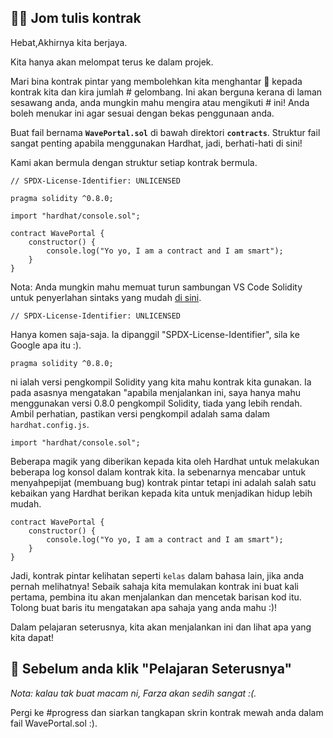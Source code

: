 ## 👩‍💻 Jom tulis kontrak

Hebat,Akhirnya kita berjaya.

Kita hanya akan melompat terus ke dalam projek.

Mari bina kontrak pintar yang membolehkan kita menghantar 👋 kepada kontrak kita dan kira jumlah # gelombang. Ini akan berguna kerana di laman sesawang anda, anda mungkin mahu mengira atau mengikuti # ini! Anda boleh menukar ini agar sesuai dengan bekas penggunaan anda.

Buat fail bernama **`WavePortal.sol`** di bawah direktori **`contracts`**. Struktur fail sangat penting apabila menggunakan Hardhat, jadi, berhati-hati di sini!

Kami akan bermula dengan struktur setiap kontrak bermula.

```solidity
// SPDX-License-Identifier: UNLICENSED

pragma solidity ^0.8.0;

import "hardhat/console.sol";

contract WavePortal {
    constructor() {
        console.log("Yo yo, I am a contract and I am smart");
    }
}
```

Nota: Anda mungkin mahu memuat turun sambungan VS Code Solidity untuk penyerlahan sintaks yang mudah [di sini](https://marketplace.visualstudio.com/items?itemName=JuanBlanco.solidity).

```solidity
// SPDX-License-Identifier: UNLICENSED
```

Hanya komen saja-saja. Ia dipanggil "SPDX-License-Identifier", sila ke Google apa itu :).

```solidity
pragma solidity ^0.8.0;
```

ni ialah versi pengkompil Solidity yang kita mahu kontrak kita gunakan. Ia pada asasnya mengatakan "apabila menjalankan ini, saya hanya mahu menggunakan versi 0.8.0 pengkompil Solidity, tiada yang lebih rendah. Ambil perhatian, pastikan versi pengkompil adalah sama dalam `hardhat.config.js`.

```solidity
import "hardhat/console.sol";
```

Beberapa magik yang diberikan kepada kita oleh Hardhat untuk melakukan beberapa log konsol dalam kontrak kita. Ia sebenarnya mencabar untuk menyahpepijat (membuang bug) kontrak pintar tetapi ini adalah salah satu kebaikan yang Hardhat berikan kepada kita untuk menjadikan hidup lebih mudah.

```solidity
contract WavePortal {
    constructor() {
        console.log("Yo yo, I am a contract and I am smart");
    }
}
```

Jadi, kontrak pintar kelihatan seperti `kelas` dalam bahasa lain, jika anda pernah melihatnya! Sebaik sahaja kita memulakan kontrak ini buat kali pertama, pembina itu akan menjalankan dan mencetak barisan kod itu. Tolong buat baris itu mengatakan apa sahaja yang anda mahu :)!

Dalam pelajaran seterusnya, kita akan menjalankan ini dan lihat apa yang kita dapat!

## 🚨 Sebelum anda klik "Pelajaran Seterusnya"

_Nota: kalau tak buat macam ni, Farza akan sedih sangat :(._

Pergi ke #progress dan siarkan tangkapan skrin kontrak mewah anda dalam fail WavePortal.sol :).
